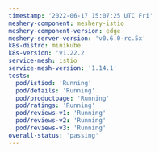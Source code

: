 ```yaml
---
timestamp: '2022-06-17 15:07:25 UTC Fri'
meshery-component: meshery-istio
meshery-component-version: edge
meshery-server-version: 'v0.6.0-rc.5x'
k8s-distro: minikube
k8s-version: 'v1.22.2'
service-mesh: istio
service-mesh-version: '1.14.1'
tests:
  pod/istiod: 'Running'
  pod/details: 'Running'
  pod/productpage: 'Running'
  pod/ratings: 'Running'
  pod/reviews-v1: 'Running'
  pod/reviews-v2: 'Running'
  pod/reviews-v3: 'Running'
overall-status: 'passing'
---
```

